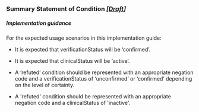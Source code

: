 ### Summary Statement of Condition *[[Draft](http://hl7.org/fhir/stu3/valueset-publication-status.html)]*

##### Implementation guidance
For the expected usage scenarios in this implementation guide:
    
* It is expected that verificationStatus will be ‘confirmed’.

* It is expected that clinicalStatus will be ‘active’.

* A ‘refuted’ condition should be represented with an appropriate negation code and a verificationStatus of ‘unconfirmed’ or ‘confirmed’ depending on the level of certainty.

* A 'refuted' condition should be represented with an appropriate negation code and a clinicalStatus of 'inactive'.




